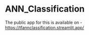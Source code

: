 # ANN_Classification
The public app for this is available on - https://tfannclassification.streamlit.app/
